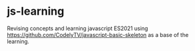 # js-learning
Revising concepts and learning javascript ES2021 using https://github.com/CodelyTV/javascript-basic-skeleton as a base of the learning.
